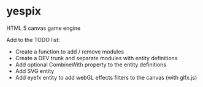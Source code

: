 yespix
======

HTML 5 canvas game engine

Add to the TODO list:
- Create a function to add / remove modules
- Create a DEV trunk and separate modules with entity definitions
- Add optional CombineWith property to the entity definitions
- Add SVG entity
- Add eyefx entity to add webGL effects filters to the canvas (with glfx.js)





